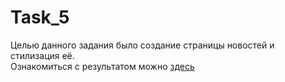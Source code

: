 # Task_5
Целью данного задания было создание страницы новостей и стилизация её. <br>
Ознакомиться с результатом можно [здесь](.index.html)
